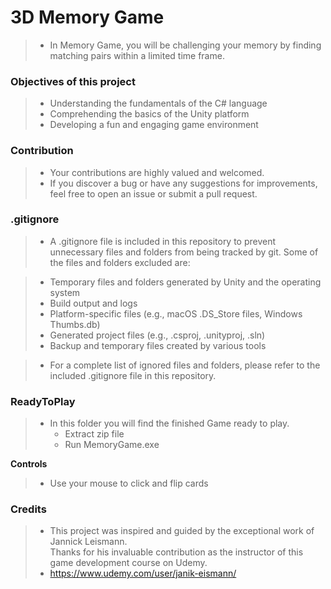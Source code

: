 # 3D Memory Game

> - In Memory Game, you will be challenging your memory by finding matching pairs within a limited time frame.

### Objectives of this project

> - Understanding the fundamentals of the C# language
> - Comprehending the basics of the Unity platform
> - Developing a fun and engaging game environment

### Contribution

> - Your contributions are highly valued and welcomed.
> - If you discover a bug or have any suggestions for improvements, feel free to open an issue or submit a pull request.

### .gitignore

> - A .gitignore file is included in this repository to prevent unnecessary files and folders from being tracked by git. Some of the files and folders excluded are:

> - Temporary files and folders generated by Unity and the operating system
> - Build output and logs
> - Platform-specific files (e.g., macOS .DS_Store files, Windows Thumbs.db)
> - Generated project files (e.g., .csproj, .unityproj, .sln)
> - Backup and temporary files created by various tools

> - For a complete list of ignored files and folders, please refer to the included .gitignore file in this repository.

### ReadyToPlay

> - In this folder you will find the finished Game ready to play.
>   - Extract zip file
>   - Run MemoryGame.exe

**Controls**

> - Use your mouse to click and flip cards

### Credits

> - This project was inspired and guided by the exceptional work of Jannick Leismann.  
>   Thanks for his invaluable contribution as the instructor of this game development course on Udemy.
> - https://www.udemy.com/user/janik-eismann/
